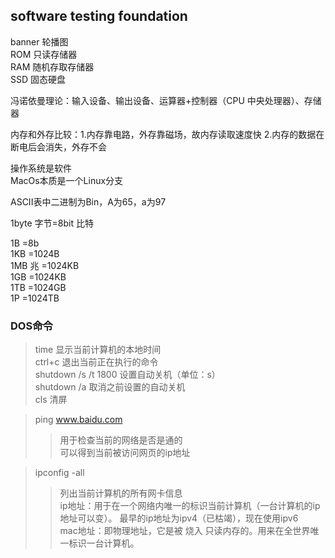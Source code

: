 ## software testing foundation

banner 轮播图  
ROM 只读存储器    
RAM 随机存取存储器    
SSD 固态硬盘  

冯诺依曼理论：输入设备、输出设备、运算器+控制器（CPU 中央处理器）、存储器  

内存和外存比较：1.内存靠电路，外存靠磁场，故内存读取速度快          2.内存的数据在断电后会消失，外存不会   

操作系统是软件  
MacOs本质是一个Linux分支

ASCII表中二进制为Bin，A为65，a为97

1byte 字节=8bit 比特  

1B      =8b           
1KB     =1024B  
1MB 兆  =1024KB  
1GB     =1024KB  
1TB     =1024GB  
1P      =1024TB  

### DOS命令

>time 显示当前计算机的本地时间  
>ctrl+c 退出当前正在执行的命令  
>shutdown /s /t 1800 设置自动关机（单位：s）  
>shutdown /a 取消之前设置的自动关机  
>cls 清屏  

>ping www.baidu.com
>>用于检查当前的网络是否是通的    
>>可以得到当前被访问网页的ip地址 

>ipconfig -all  
>>列出当前计算机的所有网卡信息  
>>ip地址：用于在一个网络内唯一的标识当前计算机（一台计算机的ip地址可以变）。
>>最早的ip地址为ipv4（已枯竭），现在使用ipv6  
>>mac地址：即物理地址，它是被 烧入 只读内存的。用来在全世界唯一标识一台计算机。






